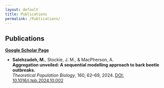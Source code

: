 ```yaml
---
layout: default
title: Publications
permalink: /Publications/
---
```


## Publications

[**Google Scholar Page**]([https://scholar.google.com](https://scholar.google.com/citations?user=wQ4KU-YAAAAJ&hl=en))

- **Salehzadeh, M.**, Stockie, J. M., & MacPherson, A.  
  **Aggregation unveiled: A sequential modelling approach to bark beetle outbreaks.**  
  *Theoretical Population Biology*, 160, 62–69, 2024. [DOI: 10.1016/j.tpb.2024.10.002](https://doi.org/10.1016/j.tpb.2024.10.002)  

